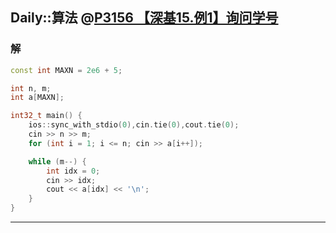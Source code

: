 ## Daily::算法 @[P3156 【深基15.例1】询问学号](https://www.luogu.com.cn/problem/P3156)
### 解
```cpp
const int MAXN = 2e6 + 5;

int n, m;
int a[MAXN];

int32_t main() {
    ios::sync_with_stdio(0),cin.tie(0),cout.tie(0);
    cin >> n >> m;
    for (int i = 1; i <= n; cin >> a[i++]);

    while (m--) {
        int idx = 0;
        cin >> idx;
        cout << a[idx] << '\n';
    }
}
```

---
